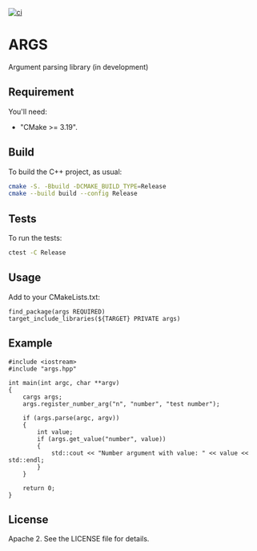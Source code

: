 [![ci](https://github.com/peter-kozarec/args/actions/workflows/ci.yml/badge.svg)](https://github.com/peter-kozarec/args/actions/workflows/ci.yml)

# ARGS
Argument parsing library (in development)

## Requirement
You'll need:

* "CMake >= 3.19".

## Build
To build the C++ project, as usual:
```sh
cmake -S. -Bbuild -DCMAKE_BUILD_TYPE=Release
cmake --build build --config Release
```

## Tests
To run the tests:
```sh
ctest -C Release
```

## Usage
Add to your CMakeLists.txt:
```
find_package(args REQUIRED)
target_include_libraries(${TARGET} PRIVATE args)
```

## Example
```
#include <iostream>
#include "args.hpp"

int main(int argc, char **argv)
{
    cargs args;
    args.register_number_arg("n", "number", "test number");
    
    if (args.parse(argc, argv))
    {
        int value;
        if (args.get_value("number", value))
        {
            std::cout << "Number argument with value: " << value << std::endl;
        } 
    }
   
    return 0;
}
```

## License
Apache 2. See the LICENSE file for details.